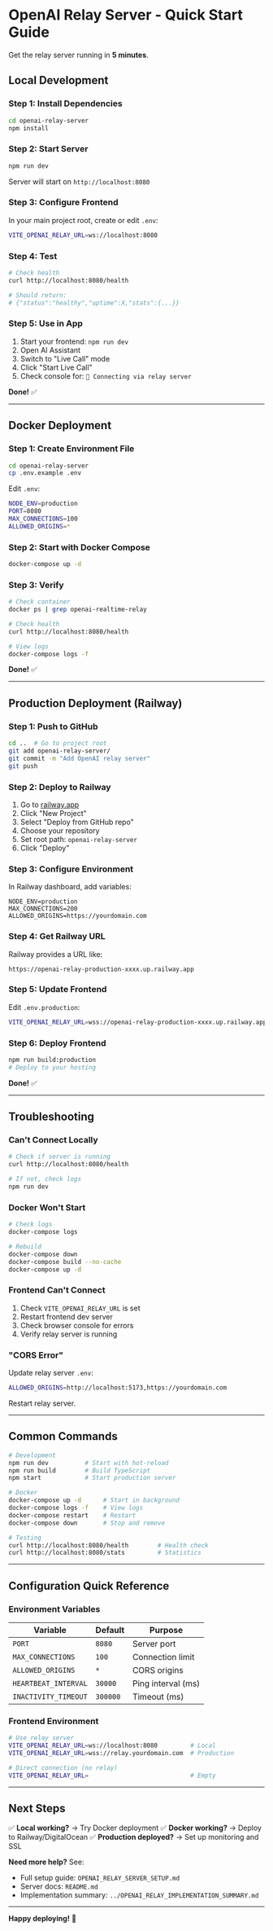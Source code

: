 # OpenAI Relay Server - Quick Start Guide

Get the relay server running in **5 minutes**.

## Local Development

### Step 1: Install Dependencies

```bash
cd openai-relay-server
npm install
```

### Step 2: Start Server

```bash
npm run dev
```

Server will start on `http://localhost:8080`

### Step 3: Configure Frontend

In your main project root, create or edit `.env`:

```bash
VITE_OPENAI_RELAY_URL=ws://localhost:8080
```

### Step 4: Test

```bash
# Check health
curl http://localhost:8080/health

# Should return:
# {"status":"healthy","uptime":X,"stats":{...}}
```

### Step 5: Use in App

1. Start your frontend: `npm run dev`
2. Open AI Assistant
3. Switch to "Live Call" mode
4. Click "Start Live Call"
5. Check console for: `🔄 Connecting via relay server`

**Done!** ✅

---

## Docker Deployment

### Step 1: Create Environment File

```bash
cd openai-relay-server
cp .env.example .env
```

Edit `.env`:
```bash
NODE_ENV=production
PORT=8080
MAX_CONNECTIONS=100
ALLOWED_ORIGINS=*
```

### Step 2: Start with Docker Compose

```bash
docker-compose up -d
```

### Step 3: Verify

```bash
# Check container
docker ps | grep openai-realtime-relay

# Check health
curl http://localhost:8080/health

# View logs
docker-compose logs -f
```

**Done!** ✅

---

## Production Deployment (Railway)

### Step 1: Push to GitHub

```bash
cd ..  # Go to project root
git add openai-relay-server/
git commit -m "Add OpenAI relay server"
git push
```

### Step 2: Deploy to Railway

1. Go to [railway.app](https://railway.app)
2. Click "New Project"
3. Select "Deploy from GitHub repo"
4. Choose your repository
5. Set root path: `openai-relay-server`
6. Click "Deploy"

### Step 3: Configure Environment

In Railway dashboard, add variables:
```
NODE_ENV=production
MAX_CONNECTIONS=200
ALLOWED_ORIGINS=https://yourdomain.com
```

### Step 4: Get Railway URL

Railway provides a URL like:
```
https://openai-relay-production-xxxx.up.railway.app
```

### Step 5: Update Frontend

Edit `.env.production`:
```bash
VITE_OPENAI_RELAY_URL=wss://openai-relay-production-xxxx.up.railway.app
```

### Step 6: Deploy Frontend

```bash
npm run build:production
# Deploy to your hosting
```

**Done!** ✅

---

## Troubleshooting

### Can't Connect Locally

```bash
# Check if server is running
curl http://localhost:8080/health

# If not, check logs
npm run dev
```

### Docker Won't Start

```bash
# Check logs
docker-compose logs

# Rebuild
docker-compose down
docker-compose build --no-cache
docker-compose up -d
```

### Frontend Can't Connect

1. Check `VITE_OPENAI_RELAY_URL` is set
2. Restart frontend dev server
3. Check browser console for errors
4. Verify relay server is running

### "CORS Error"

Update relay server `.env`:
```bash
ALLOWED_ORIGINS=http://localhost:5173,https://yourdomain.com
```

Restart relay server.

---

## Common Commands

```bash
# Development
npm run dev          # Start with hot-reload
npm run build        # Build TypeScript
npm start            # Start production server

# Docker
docker-compose up -d      # Start in background
docker-compose logs -f    # View logs
docker-compose restart    # Restart
docker-compose down       # Stop and remove

# Testing
curl http://localhost:8080/health        # Health check
curl http://localhost:8080/stats         # Statistics
```

---

## Configuration Quick Reference

### Environment Variables

| Variable | Default | Purpose |
|----------|---------|---------|
| `PORT` | `8080` | Server port |
| `MAX_CONNECTIONS` | `100` | Connection limit |
| `ALLOWED_ORIGINS` | `*` | CORS origins |
| `HEARTBEAT_INTERVAL` | `30000` | Ping interval (ms) |
| `INACTIVITY_TIMEOUT` | `300000` | Timeout (ms) |

### Frontend Environment

```bash
# Use relay server
VITE_OPENAI_RELAY_URL=ws://localhost:8080         # Local
VITE_OPENAI_RELAY_URL=wss://relay.yourdomain.com  # Production

# Direct connection (no relay)
VITE_OPENAI_RELAY_URL=                            # Empty
```

---

## Next Steps

✅ **Local working?** → Try Docker deployment
✅ **Docker working?** → Deploy to Railway/DigitalOcean
✅ **Production deployed?** → Set up monitoring and SSL

**Need more help?** See:
- Full setup guide: `OPENAI_RELAY_SERVER_SETUP.md`
- Server docs: `README.md`
- Implementation summary: `../OPENAI_RELAY_IMPLEMENTATION_SUMMARY.md`

---

**Happy deploying!** 🚀

